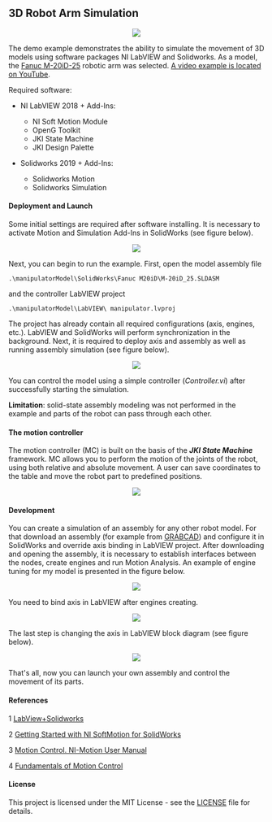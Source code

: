 ## 3D Robot Arm Simulation

<p align="center">
  <img src="https://github.com/ladikvadim/3D-Robot-Arm-Simulation/blob/master/support/manipulator3D.PNG">
</p>

The demo example demonstrates the ability to simulate the movement of 3D models using software packages NI LabVIEW and Solidworks. As a model, the [Fanuc M-20iD-25](https://www.fanuc.eu/se/en/robots/robot-filter-page/m-20-series/m-20id-25) robotic arm was selected. [A video example is located on YouTube](https://youtu.be/U_Gr-Jz4xTg).

Required software:

- NI LabVIEW 2018 + Add-Ins:
  - NI Soft Motion Module
  - OpenG Toolkit
  - JKI State Machine
  - JKI Design Palette

- Solidworks 2019 + Add-Ins:
  - Solidworks Motion
  - Solidworks Simulation

#### Deployment and Launch

Some initial settings are required after software installing. It is necessary to activate Motion and Simulation Add-Ins in SolidWorks (see figure below).

<p align="center">
  <img src="https://raw.githubusercontent.com/ladikvadim/3D-Robot-Arm-Simulation/master/support/SolidInitConfiguration.PNG">
</p>

Next, you can begin to run the example. First, open the model assembly file

```
.\manipulatorModel\SolidWorks\Fanuc M20iD\M-20iD_25.SLDASM
```

and  the controller LabVIEW project

```
.\manipulatorModel\LabVIEW\ manipulator.lvproj
```

The project has already contain all required configurations (axis, engines, etc.). LabVIEW and SolidWorks will perform synchronization in the background. Next, it is required to deploy axis and assembly as well as running assembly simulation (see figure below).

<p align="center">
  <img src="https://github.com/ladikvadim/3D-Robot-Arm-Simulation/blob/master/support/deploy.png">
</p>

You can control the model using a simple controller (*Controller.vi*) after successfully starting the simulation.

**Limitation**: solid-state assembly modeling was not performed in the example and parts of the robot can pass through each other.

#### The motion controller

The motion controller (MC) is built on the basis of the ***JKI State Machine*** framework. MC allows you to perform the motion of the joints of the robot, using both relative and absolute movement. A user can save coordinates to the table and move the robot part to predefined positions.

<p align="center">
  <img src="https://github.com/ladikvadim/3D-Robot-Arm-Simulation/blob/master/support/GUI.PNG">
</p>

#### Development

You can create a simulation of an assembly for any other robot model. For that download an assembly (for example from [GRABCAD](https://grabcad.com/dashboard)) and configure it in SolidWorks and override axis binding in LabVIEW project. After downloading and opening the assembly, it is necessary to establish interfaces between the nodes, create engines and run Motion Analysis. An example of engine tuning for my model is presented in the figure below.

<p align="center">
  <img src="https://github.com/ladikvadim/3D-Robot-Arm-Simulation/blob/master/support/SolidConfigurationModel.PNG">
</p>

You need to bind axis in LabVIEW after engines creating.

<p align="center">
  <img src="https://github.com/ladikvadim/3D-Robot-Arm-Simulation/blob/master/support/AxisManager.PNG">
</p>

The last step is changing the axis in LabVIEW block diagram (see figure below). 

<p align="center">
  <img src="https://github.com/ladikvadim/3D-Robot-Arm-Simulation/blob/master/support/ControllerAxisConfiguration.PNG">
</p>

That's all, now you can launch your own assembly and control the movement of its parts.

#### References

1 [LabView+Solidworks](https://www.youtube.com/watch?v=DpUUYXNxt-g&list=PLryKLyMkG0mLt5pVZXEzE0Qjia_rr7AfH)

2 [Getting Started with NI SoftMotion for SolidWorks](http://www.ni.com/pdf/manuals/372876d.pdf)

3 [Motion Control. NI-Motion User Manual](https://twiki.cern.ch/twiki/pub/Main/IntroductionToLabview/Motion_Control.pdf)

4 [Fundamentals of Motion Control](https://www.ni.com/ru-ru/innovations/white-papers/06/fundamentals-of-motion-control.html)

#### License

This project is licensed under the MIT License - see the [LICENSE](https://github.com/ladikvadim/Telegram-Bot/blob/master/LICENSE) file for details.
